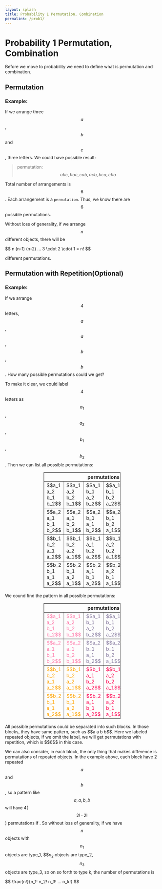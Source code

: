 ```yaml
---
layout: splash
title: Probability 1 Permutation, Combination
permalink: /prob1/
---
```

# Probability 1 Permutation, Combination

Before we move to probability we need to define what is permutation and combination.

## Permutation
### Example:
 If we arrange three $$ a $$, $$ b $$ and $$ c $$, three letters. We could have possible result:

> permutation: $$abc, bac, cab, acb, bca, cba$$

Total number of arrangements is $$ 6 $$. Each arrangement is a ``permutation``. Thus, we know there are $$ 6 $$ possible permutations.

Without loss of generality, if we arrange $$ n $$ different objects, there will be

\$\$
  n (n-1) (n-2) ... 3 \cdot 2 \cdot 1 = n!
$$


different permutations.

## Permutation with Repetition(Optional)
### Example:
 If we arrange $$ 4 $$ letters, $$ a $$, $$ a $$, $$ b $$, $$ b $$. How many possible permutations could we get?

To make it clear, we could label $$ 4 $$ letters as $$ a_1 $$, $$ a_2 $$, $$ b_1 $$, $$ b_2 $$. Then we can list all possible permutations:

  <center>
    <table style="width:50%;" border = "1">
      <th colspan="6" style="text-align:center;">permutations</th>
      <tr>
        <td>$$a_1 a_2 b_1 b_2$$</td>
        <td>$$a_1 a_2 b_2 b_1$$</td>
        <td>$$a_1 b_1 a_2 b_2$$</td>
        <td>$$a_1 b_1 b_2 a_2$$</td>
        <td>$$a_1 b_2 a_2 b_1$$</td>
        <td>$$a_1 b_2 b_1 a_2$$</td>
      </tr>
      <tr>
        <td>$$a_2 a_1 b_1 b_2$$</td>
        <td>$$a_2 a_1 b_2 b_1$$</td>
        <td>$$a_2 b_1 a_1 b_2$$</td>
        <td>$$a_2 b_1 b_2 a_1$$</td>
        <td>$$a_2 b_2 a_1 b_1$$</td>
        <td>$$a_2 b_2 b_1 a_1$$</td>
      </tr>
      <tr>
        <td>$$b_1 b_2 a_1 a_2$$</td>
        <td>$$b_1 b_2 a_2 a_1$$</td>
        <td>$$b_1 a_1 b_2 a_2$$</td>
        <td>$$b_1 a_2 b_2 a_1$$</td>
        <td>$$b_1 a_1 a_2 b_2$$</td>
        <td>$$b_1 a_2 a_1 b_2$$</td>
      </tr>
      <tr>
        <td>$$b_2 b_1 a_1 a_2$$</td>
        <td>$$b_2 b_1 a_2 a_1$$</td>
        <td>$$b_2 a_1 b_1 a_2$$</td>
        <td>$$b_2 a_2 b_1 a_1$$</td>
        <td>$$b_2 a_1 a_2 b_1$$</td>
        <td>$$b_2 a_2 a_1 b_1$$</td>
      </tr>
    </table>
  </center>

We cound find the pattern in all possible permutations:
<center>
  <table style="width:50%;" border = "1">
    <th colspan="6" style="text-align:center;">permutations</th>
    <tr>
      <td style="color:#FF77A8">$$a_1 a_2 b_1 b_2$$</td>
      <td style="color:#FF77A8">$$a_1 a_2 b_2 b_1$$</td>
      <td style="color:#83769c">$$a_1 b_1 a_2 b_2$$</td>
      <td style="color:#83769c">$$a_1 b_1 b_2 a_2$$</td>
      <td style="color:#29adff">$$a_1 b_2 a_2 b_1$$</td>
      <td style="color:#29adff">$$a_1 b_2 b_1 a_2$$</td>
    </tr>
    <tr>
      <td style="color:#FF77A8">$$a_2 a_1 b_1 b_2$$</td>
      <td style="color:#FF77A8">$$a_2 a_1 b_2 b_1$$</td>
      <td style="color:#83769c">$$a_2 b_1 a_1 b_2$$</td>
      <td style="color:#83769c">$$a_2 b_1 b_2 a_1$$</td>
      <td style="color:#29adff">$$a_2 b_2 a_1 b_1$$</td>
      <td style="color:#29adff">$$a_2 b_2 b_1 a_1$$</td>
    </tr>
    <tr>
      <td style="color:#ffa300">$$b_1 b_2 a_1 a_2$$</td>
      <td style="color:#ffa300">$$b_1 b_2 a_2 a_1$$</td>
      <td style="color:#ff004d">$$b_1 a_1 b_2 a_2$$</td>
      <td style="color:#ff004d">$$b_1 a_2 b_2 a_1$$</td>
      <td style="color:blue">$$b_1 a_1 a_2 b_2$$</td>
      <td style="color:blue">$$b_1 a_2 a_1 b_2$$</td>
    </tr>
    <tr>
      <td style="color:#ffa300">$$b_2 b_1 a_1 a_2$$</td>
      <td style="color:#ffa300">$$b_2 b_1 a_2 a_1$$</td>
      <td style="color:#ff004d">$$b_2 a_1 b_1 a_2$$</td>
      <td style="color:#ff004d">$$b_2 a_2 b_1 a_1$$</td>
      <td style="color:blue">$$b_2 a_1 a_2 b_1$$</td>
      <td style="color:blue">$$b_2 a_2 a_1 b_1$$</td>
    </tr>
  </table>
</center>
All possible permutations could be separated into such blocks. In those blocks, they have same pattern, such as $$a a b b$$. Here we labeled repeated objects, if we omit the label, we will get permutations with repetition, which is $$6$$ in this case.

We can also consider, in each block, the only thing that makes difference is permutations of repeated objects. In the example above, each block have 2 repeated $$a$$ and $$b$$, so a pattern like $$a, a, b, b$$ will have 4($$2! \cdot 2!$$) permutations if . So without loss of generality, if we have $$n$$ objects with $$n_1$$ objects are type_1, $$$n_2$ objects are type_2, $$n_3$$ objects are type_3, so on so forth to type k, the number of permutations is

\$\$
  \frac{n!}{n_1! n_2! n_3! ... n_k!}
$$
